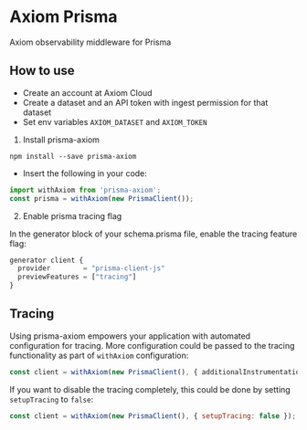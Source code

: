 # Axiom Prisma

Axiom observability middleware for Prisma

## How to use

- Create an account at Axiom Cloud
- Create a dataset and an API token with ingest permission for that dataset
- Set env variables `AXIOM_DATASET` and `AXIOM_TOKEN`

1. Install prisma-axiom

```
npm install --save prisma-axiom
```

- Insert the following in your code:

```js
import withAxiom from 'prisma-axiom';
const prisma = withAxiom(new PrismaClient());
```

2. Enable prisma tracing flag

In the generator block of your schema.prisma file, enable the tracing feature flag:

```js
generator client {
  provider        = "prisma-client-js"
  previewFeatures = ["tracing"]
}
```

## Tracing

Using prisma-axiom empowers your application with automated configuration for tracing.
More configuration could be passed to the tracing functionality as part of `withAxiom` configuration:

```ts
const client = withAxiom(new PrismaClient(), { additionalInstrumentations: [new HttpInstrumentation()] });
```

If you want to disable the tracing completely, this could be done by setting `setupTracing` to `false`:

```js
const client = withAxiom(new PrismaClient(), { setupTracing: false });
```

